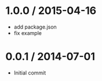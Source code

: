 
1.0.0 / 2015-04-16
==================

  * add package.json
  * fix example

0.0.1 / 2014-07-01
==================

 * Initial commit
